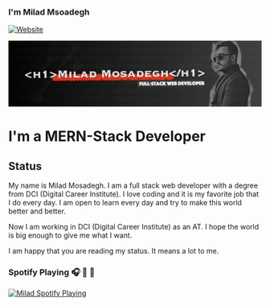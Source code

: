 
### I'm Milad Msoadegh

[![Website](https://img.shields.io/website?label=Miald-Mosadegh&style=for-the-badge&url=https://milad-mosadegh.github.io/My-Portfolio/#//)](https://milad-mosadegh.github.io/My-Portfolio/#/)


<img  src="https://github.com/Milad-mosadegh/Milad-mosadegh/blob/main/image/banner.jpeg" />



# I'm a MERN-Stack Developer

## Status

My name is Milad Mosadegh. I am a full stack web developer with a degree from DCI (Digital Career Institute).
I love coding and it is my favorite job that I do every day. I am open to learn every day and try to make this world better and better. 

Now I am working in DCI (Digital Career Institute) as an AT. I hope the world is big enough to give me what I want.

I am happy that you are reading my status. It means a lot to me.



### Spotify Playing 🎧 🤘 🎸 
[<img src="https://now-playing-codestackr.vercel.app/api/spotify-playing" alt="Milad Spotify Playing" width="350" />](https://open.spotify.com/track/0nLiqZ6A27jJri2VCalIUs?si=h9FObppDRhWzortbYOqa9w)









